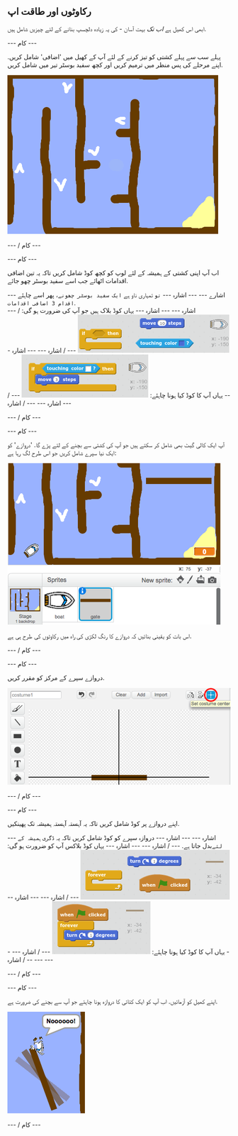 ## رکاوٹوں اور طاقت اپ

ابھی اس کھیل ہے *اب تک* بہت آسان - کی یہ زیادہ دلچسپ بنانے کے لئے چیزیں شامل ہیں.

\--- کام \---

پہلے سب سے پہلے کشتی کو تیز کرنے کے لئے آپ کے کھیل میں 'اضافی' شامل کریں. اپنے مرحلے کی پس منظر میں ترمیم کریں اور کچھ سفید بوسٹر تیر میں شامل کریں.

![اسکرین شاٹ](images/boat-boost.png)

\--- / کام \---

\--- کام \---

اب آپ اپنی کشتی کے ہمیشہ کے لئے لوپ کو کچھ کوڈ شامل کریں تاکہ یہ تین اضافی اقدامات اٹھائے جب اسے سفید بوسٹر چھو جائے.

\--- اشارے \--- \--- اشارہ \--- `تو` تمہاری ناو ہے `ایک سفید بوسٹر چھونے`، پھر اسے چاہئے `اقدام 3 اضافی اقدامات`.  
\--- / اشارہ \--- \--- اشارہ \--- یہاں کوڈ بلاک ہیں جو آپ کی ضرورت ہو گی: ![screenshot](images/boat-boost-blocks.png) \--- / اشارہ \--- \--- اشارہ \--- یہاں آپ کا کوڈ کیا ہونا چاہئے: ![screenshot](images/boat-boost-code.png) \--- / اشارہ \--- \--- / اشارہ \---

\--- / کام \---

\--- کام \---

آپ ایک کالی گیٹ بھی شامل کر سکتے ہیں جو آپ کی کشتی سے بچنے کے لئے پڑے گا. 'دروازے' کو ایک نیا سپرے شامل کریں جو اس طرح لگ رہا ہے:

![اسکرین شاٹ](images/boat-gate.png)

اس بات کو یقینی بنائیں کہ دروازے کا رنگ لکڑی کی راہ میں رکاوٹوں کی طرح ہی ہے.

\--- / کام \---

\--- کام \---

دروازے سپرے کے مرکز کو مقرر کریں.

![اسکرین شاٹ](images/boat-center.png)

\--- / کام \---

\--- کام \---

اپنے دروازے پر کوڈ شامل کریں تاکہ یہ آہستہ آہستہ ہمیشہ تک پھینکیں.

\--- اشارہ \--- \--- اشارہ \--- دروازہ سپرے کو کوڈ شامل کریں تاکہ یہ `ڈگری` `ہمیشہ کے لئے`بدل جاتا ہے. \--- / اشارہ \--- \--- اشارہ \--- یہاں کوڈ بلاکس آپ کو ضرورت ہو گی: ![screenshot](images/boat-spin-blocks.png) \--- / اشارہ \--- \--- اشارہ \--- یہاں آپ کا کوڈ کیا ہونا چاہئے: ![screenshot](images/boat-spin-code.png) \--- / اشارہ \--- \--- / اشارہ \--- \---

\--- / کام \---

\--- کام \---

اپنے کھیل کو آزمائیں. اب آپ کو ایک کتائی کا دروازہ ہونا چاہئے جو آپ سے بچنے کی ضرورت ہے.

![اسکرین شاٹ](images/boat-gate-test.png)

\--- / کام \---